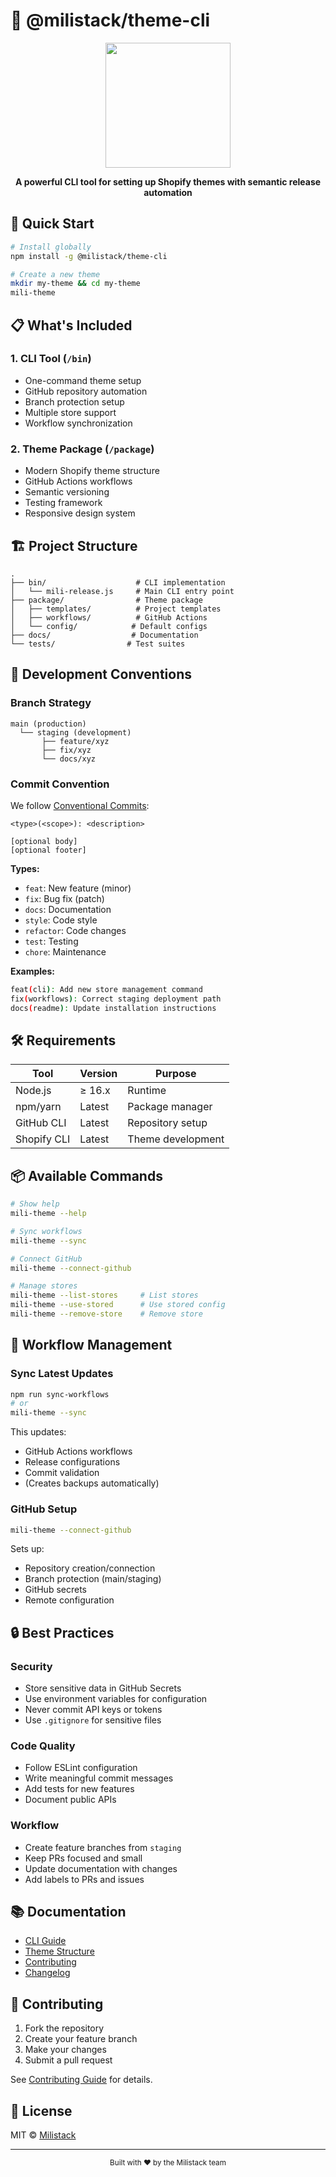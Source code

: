 # 🚀 @milistack/theme-cli

<div align="center">
  <img src="https://storage.googleapis.com/msgsndr/13wKtghjM0UiJUVzcCwH/media/678ec74139a4c6edc3269a76.png" width="200" />
  <p><strong>A powerful CLI tool for setting up Shopify themes with semantic release automation</strong></p>
</div>

## 🎯 Quick Start

```bash
# Install globally
npm install -g @milistack/theme-cli

# Create a new theme
mkdir my-theme && cd my-theme
mili-theme
```

## 📋 What's Included

### 1. CLI Tool (`/bin`)
- One-command theme setup
- GitHub repository automation
- Branch protection setup
- Multiple store support
- Workflow synchronization

### 2. Theme Package (`/package`)
- Modern Shopify theme structure
- GitHub Actions workflows
- Semantic versioning
- Testing framework
- Responsive design system

## 🏗 Project Structure

```
.
├── bin/                    # CLI implementation
│   └── mili-release.js     # Main CLI entry point
├── package/                # Theme package
│   ├── templates/          # Project templates
│   ├── workflows/          # GitHub Actions
│   └── config/            # Default configs
├── docs/                  # Documentation
└── tests/                # Test suites
```

## 🔄 Development Conventions

### Branch Strategy
```
main (production)
  └── staging (development)
       ├── feature/xyz
       ├── fix/xyz
       └── docs/xyz
```

### Commit Convention
We follow [Conventional Commits](https://www.conventionalcommits.org/):

```
<type>(<scope>): <description>

[optional body]
[optional footer]
```

**Types:**
- `feat`: New feature (minor)
- `fix`: Bug fix (patch)
- `docs`: Documentation
- `style`: Code style
- `refactor`: Code changes
- `test`: Testing
- `chore`: Maintenance

**Examples:**
```bash
feat(cli): Add new store management command
fix(workflows): Correct staging deployment path
docs(readme): Update installation instructions
```

## 🛠️ Requirements

| Tool | Version | Purpose |
|------|---------|----------|
| Node.js | ≥ 16.x | Runtime |
| npm/yarn | Latest | Package manager |
| GitHub CLI | Latest | Repository setup |
| Shopify CLI | Latest | Theme development |

## 📦 Available Commands

```bash
# Show help
mili-theme --help

# Sync workflows
mili-theme --sync

# Connect GitHub
mili-theme --connect-github

# Manage stores
mili-theme --list-stores     # List stores
mili-theme --use-stored      # Use stored config
mili-theme --remove-store    # Remove store
```

## 🔄 Workflow Management

### Sync Latest Updates
```bash
npm run sync-workflows
# or
mili-theme --sync
```

This updates:
- GitHub Actions workflows
- Release configurations
- Commit validation
- (Creates backups automatically)

### GitHub Setup
```bash
mili-theme --connect-github
```

Sets up:
- Repository creation/connection
- Branch protection (main/staging)
- GitHub secrets
- Remote configuration

## 🔒 Best Practices

### Security
- Store sensitive data in GitHub Secrets
- Use environment variables for configuration
- Never commit API keys or tokens
- Use `.gitignore` for sensitive files

### Code Quality
- Follow ESLint configuration
- Write meaningful commit messages
- Add tests for new features
- Document public APIs

### Workflow
- Create feature branches from `staging`
- Keep PRs focused and small
- Update documentation with changes
- Add labels to PRs and issues

## 📚 Documentation

- [CLI Guide](https://github.com/pasquinphilippe/mili-release/blob/main/docs/CLI_COMMANDS.md)
- [Theme Structure](https://github.com/pasquinphilippe/mili-release/blob/main/docs/THEME_STRUCTURE.md)
- [Contributing](https://github.com/pasquinphilippe/mili-release/blob/main/CONTRIBUTING.md)
- [Changelog](https://github.com/pasquinphilippe/mili-release/blob/main/CHANGELOG.md)

## 🤝 Contributing

1. Fork the repository
2. Create your feature branch
3. Make your changes
4. Submit a pull request

See [Contributing Guide](https://github.com/pasquinphilippe/mili-release/blob/main/CONTRIBUTING.md) for details.

## 📝 License
MIT © [Milistack](https://github.com/pasquinphilippe/mili-release)

---
<div align="center">
  <sub>Built with ❤️ by the Milistack team</sub>
</div>
